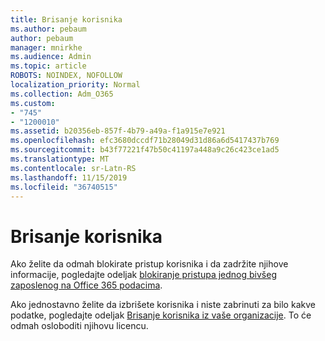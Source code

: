 ```yaml
---
title: Brisanje korisnika
ms.author: pebaum
author: pebaum
manager: mnirkhe
ms.audience: Admin
ms.topic: article
ROBOTS: NOINDEX, NOFOLLOW
localization_priority: Normal
ms.collection: Adm_O365
ms.custom:
- "745"
- "1200010"
ms.assetid: b20356eb-857f-4b79-a49a-f1a915e7e921
ms.openlocfilehash: efc3680dccdf71b28049d31d86a6d5417437b769
ms.sourcegitcommit: b43f77221f47b50c41197a448a9c26c423ce1ad5
ms.translationtype: MT
ms.contentlocale: sr-Latn-RS
ms.lasthandoff: 11/15/2019
ms.locfileid: "36740515"
---
```

# <a name="deleting-users"></a>Brisanje korisnika

Ako želite da odmah blokirate pristup korisnika i da zadržite njihove informacije, pogledajte odeljak [blokiranje pristupa jednog bivšeg zaposlenog na Office 365 podacima](https://docs.microsoft.com/office365/admin/add-users/remove-former-employee#block-a-former-employees-access-to-office-365-data).
  
Ako jednostavno želite da izbrišete korisnika i niste zabrinuti za bilo kakve podatke, pogledajte odeljak [Brisanje korisnika iz vaše organizacije](https://docs.microsoft.com/office365/admin/add-users/delete-a-user). To će odmah osloboditi njihovu licencu.
  